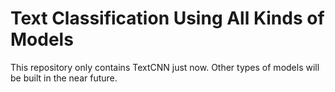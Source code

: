 # Text Classification Using All Kinds of Models

This repository only contains TextCNN just now. Other types of models will be built in the near future.
